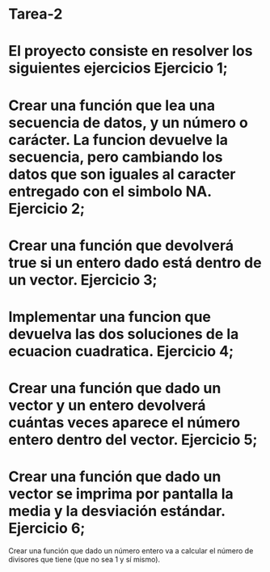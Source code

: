 # Tarea-2

El proyecto consiste en resolver los siguientes ejercicios
Ejercicio 1;
===========
 Crear una función que lea una secuencia de datos, y un número o carácter. La funcion devuelve la secuencia, pero cambiando los datos que son iguales al caracter entregado con el simbolo NA.
Ejercicio 2;
===========
 Crear una función que devolverá true si un entero dado está dentro de un vector.
Ejercicio 3;
===========
 Implementar una funcion que devuelva las dos soluciones de la ecuacion cuadratica.
Ejercicio 4;
===========
 Crear una función que dado un vector y un entero devolverá cuántas veces aparece el número entero dentro del vector.
Ejercicio 5;
===========
 Crear una función que dado un vector se imprima por pantalla  la media y la desviación estándar.
Ejercicio 6;
===========
 Crear una función que dado un número entero va a calcular el número de divisores que tiene (que no sea 1 y sí mismo).
